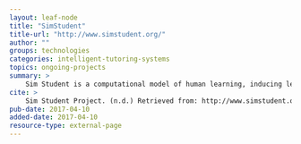 ```yaml
---
layout: leaf-node
title: "SimStudent"
title-url: "http://www.simstudent.org/"
author: ""
groups: technologies
categories: intelligent-tutoring-systems
topics: ongoing-projects
summary: >
    Sim Student is a computational model of human learning, inducing learning by generating explanations of example problem steps.
cite: >
    Sim Student Project. (n.d.) Retrieved from: http://www.simstudent.org
pub-date: 2017-04-10
added-date: 2017-04-10
resource-type: external-page
---
```

